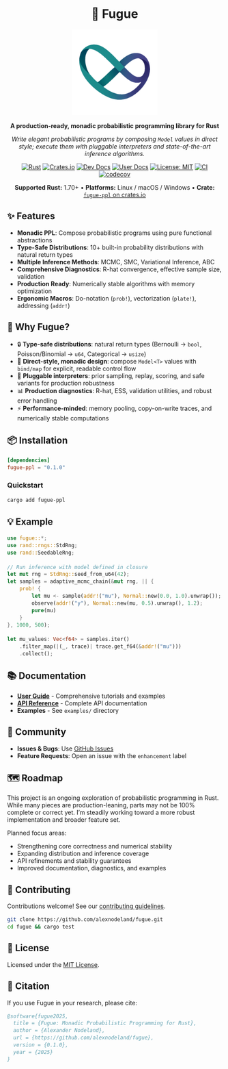<div align="center">

# 🎼 Fugue

<img src="assets/fugue-logo.svg" alt="Fugue Logo" width="200" height="200">

**A production-ready, monadic probabilistic programming library for Rust**

*Write elegant probabilistic programs by composing `Model` values in direct style; execute them with pluggable interpreters and state-of-the-art inference algorithms.*

[![Rust](https://img.shields.io/badge/rust-1.70%2B-blue.svg)](https://www.rust-lang.org)
[![Crates.io](https://img.shields.io/crates/v/fugue-ppl.svg)](https://crates.io/crates/fugue-ppl)
[![Dev Docs](https://docs.rs/fugue-ppl/badge.svg)](https://docs.rs/fugue-ppl)
[![User Docs](https://img.shields.io/badge/guides-fugue.run-blue)](https://fugue.run)
[![License: MIT](https://img.shields.io/badge/License-MIT-yellow.svg)](https://opensource.org/licenses/MIT)
[![CI](https://github.com/alexnodeland/fugue/actions/workflows/ci-develop.yml/badge.svg)](https://github.com/alexnodeland/fugue/actions/workflows/ci-develop.yml)
[![codecov](https://codecov.io/gh/alexnodeland/fugue/branch/develop/graph/badge.svg?token=BDJ5OB6GOB)](https://codecov.io/gh/alexnodeland/fugue)

**Supported Rust:** 1.70+ • **Platforms:** Linux / macOS / Windows • **Crate:** [`fugue-ppl` on crates.io](https://crates.io/crates/fugue-ppl)

</div>

## ✨ Features

- **Monadic PPL**: Compose probabilistic programs using pure functional abstractions
- **Type-Safe Distributions**: 10+ built-in probability distributions with natural return types  
- **Multiple Inference Methods**: MCMC, SMC, Variational Inference, ABC
- **Comprehensive Diagnostics**: R-hat convergence, effective sample size, validation
- **Production Ready**: Numerically stable algorithms with memory optimization
- **Ergonomic Macros**: Do-notation (`prob!`), vectorization (`plate!`), addressing (`addr!`)

## 🤔 Why Fugue?

- 🔒 **Type-safe distributions**: natural return types (Bernoulli → `bool`, Poisson/Binomial → `u64`, Categorical → `usize`)
- 🧩 **Direct-style, monadic design**: compose `Model<T>` values with `bind/map` for explicit, readable control flow
- 🔌 **Pluggable interpreters**: prior sampling, replay, scoring, and safe variants for production robustness
- 📊 **Production diagnostics**: R-hat, ESS, validation utilities, and robust error handling
- ⚡ **Performance-minded**: memory pooling, copy-on-write traces, and numerically stable computations

## 📦 Installation

```toml
[dependencies]
fugue-ppl = "0.1.0"
```

### Quickstart

```bash
cargo add fugue-ppl
```

## 💡 Example

```rust
use fugue::*;
use rand::rngs::StdRng;
use rand::SeedableRng;

// Run inference with model defined in closure
let mut rng = StdRng::seed_from_u64(42);
let samples = adaptive_mcmc_chain(&mut rng, || {
    prob! {
        let mu <- sample(addr!("mu"), Normal::new(0.0, 1.0).unwrap());
        observe(addr!("y"), Normal::new(mu, 0.5).unwrap(), 1.2);
        pure(mu)
    }
}, 1000, 500);

let mu_values: Vec<f64> = samples.iter()
    .filter_map(|(_, trace)| trace.get_f64(&addr!("mu")))
    .collect();
```

## 📚 Documentation

- **[User Guide](https://fugue.run/)** - Comprehensive tutorials and examples
- **[API Reference](https://docs.rs/fugue-ppl/latest/fugue/)** - Complete API documentation
- **Examples** - See `examples/` directory

## 🤝 Community

- **Issues & Bugs**: Use [GitHub Issues](https://github.com/alexnodeland/fugue/issues)
- **Feature Requests**: Open an issue with the `enhancement` label

## 🗺️ Roadmap

This project is an ongoing exploration of probabilistic programming in Rust. While many pieces are production-leaning, parts may not be 100% complete or correct yet. I’m steadily working toward a more robust implementation and broader feature set.

Planned focus areas:

- Strengthening core correctness and numerical stability
- Expanding distribution and inference coverage
- API refinements and stability guarantees
- Improved documentation, diagnostics, and examples

## 🤝 Contributing

Contributions welcome! See our [contributing guidelines](.github/CONTRIBUTING.md).

```bash
git clone https://github.com/alexnodeland/fugue.git
cd fugue && cargo test
```

## 📄 License

Licensed under the [MIT License](LICENSE).

## 🔗 Citation

If you use Fugue in your research, please cite:

```bibtex
@software{fugue2025,
  title = {Fugue: Monadic Probabilistic Programming for Rust},
  author = {Alexander Nodeland},
  url = {https://github.com/alexnodeland/fugue},
  version = {0.1.0},
  year = {2025}
}
```
